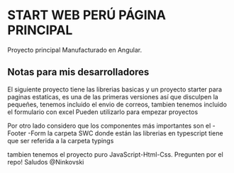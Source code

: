 # START WEB PERÚ PÁGINA PRINCIPAL

Proyecto principal Manufacturado en Angular.

## Notas para mis desarrolladores 
El siguiente proyecto tiene las librerias basicas y un proyecto starter para paginas estaticas, es una de las primeras versiones así que disculpen la pequeñes, tenemos incluido el envio de correos, tambien tenemos incluido el formulario con excel 
Pueden utilizarlo para empezar proyectos 

Por otro lado considero que los componentes más importantes son el 
  -Footer 
  -Form
la carpeta SWC donde están las librerias en typescript tiene que ser referida a la carpeta typings

tambien tenemos el proyecto puro JavaScript-Html-Css. Pregunten por el repo!
Saludos
@Ninkovski
